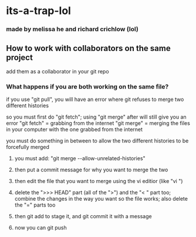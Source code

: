 #  its-a-trap-lol

### made by melissa he and richard crichlow (lol)

## How to work with collaborators on the same project

add them as a collaborator in your git repo

### What happens if you are both working on the same file?

if you use "git pull", you will have an error where git refuses to merge two different histories

so you must first do "git fetch"; using "git merge" after will still give you an error
        "git fetch" = grabbing from the internet
        "git merge" = merging the files in your computer with the one grabbed from the internet

you must do something in between to allow the two different histories to be forcefully merged

1. you must add:
        "git merge --allow-unrelated-histories"

2. then put a commit message for why you want to merge the two

3. then edit the file that you want to merge using the vi editior (like "vi <name of file>")

4. delete the ">>> HEAD" part (all of the ">") and the "< <and some words>" part too; combine the changes in the way you want so the file works; also delete the "=" parts too

5. then git add to stage it, and git commit it with a message

6. now you can git push
